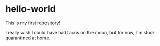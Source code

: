 # hello-world
This is my first repository!

I really wish I could have had tacos on the moon, but for now, I'm stuck quarantined at home. 
